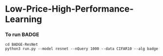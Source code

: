 # Low-Price-High-Performance-Learning

### To run BADGE
```
cd BADGE-ResNet
python3 run.py --model resnet --nQuery 1000 --data CIFAR10 --alg badge
```
